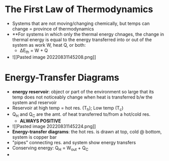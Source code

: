 # The First Law of Thermodynamics
- Systems that are not moving/changing chemically, but temps can change = province of thermodynamics
- **For systems in which only the thermal energy chnages, the change in thermal energy is equal to the energy transferred into or out of the system as work W, heat Q, or both:
	- ΔE<sub>th</sub> = W + Q
- ![[Pasted image 20220831145208.png]]


# Energy-Transfer Diagrams
- **energy reservoir**: object or part of the environment so large that its temp does not noticeably change when heat is transferred b/w the system and reservoir
- Reservoir at high temp = hot res.  (T<sub>h</sub>); Low temp (T<sub>c</sub>)
- Q<sub>H</sub> and Q<sub>C</sub> are the amt. of heat transferred to/from a hot/cold res.
	- **ALWAYS POSITIVE**
- ![[Pasted image 20220831145224.png]]
- **Energy-transfer diagrams**: the hot res. is drawn at top, cold @ bottom, system is copper bar
- "pipes" connecting res. and system show energy transfers
- Conserving energy: Q<sub>H</sub> = W<sub>out</sub> + Q<sub>C</sub>
- 